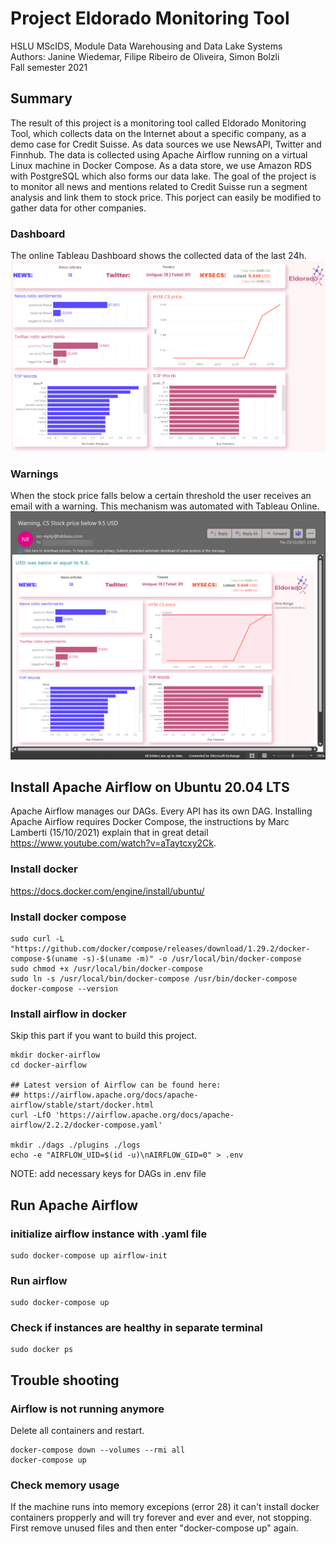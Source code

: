 # Project Eldorado Monitoring Tool
HSLU MScIDS, Module Data Warehousing and Data Lake Systems   
Authors: Janine Wiedemar, Filipe Ribeiro de Oliveira, Simon Bolzli  
Fall semester 2021

## Summary
The result of this project is a monitoring tool called Eldorado Monitoring Tool, which collects data on the Internet about a specific company, as a demo case for Credit Suisse. As data sources we use NewsAPI, Twitter and Finnhub. The data is collected using Apache Airflow running on a virtual Linux machine in Docker Compose. As a data store, we use Amazon RDS with PostgreSQL which also forms our data lake. The goal of the project is to monitor all news and mentions related to Credit Suisse run a segment analysis and link them to stock price. This porject can easily be modified to gather data for other companies.

### Dashboard
The online Tableau Dashboard shows the collected data of the last 24h. 
![Dashboard](Tableau/img/dashboard.png?raw=true)

### Warnings
When the stock price falls below a certain threshold the user receives an email with a warning. This mechanism was automated with Tableau Online.
![Dashboard](Tableau/img/warning_email.png?raw=true)

## Install Apache Airflow on Ubuntu 20.04 LTS
Apache Airflow manages our DAGs. Every API has its own DAG. Installing Apache Airflow requires Docker Compose, the instructions by Marc Lamberti (15/10/2021) explain that in great detail https://www.youtube.com/watch?v=aTaytcxy2Ck.

### Install docker
https://docs.docker.com/engine/install/ubuntu/

### Install docker compose
```Shell
sudo curl -L "https://github.com/docker/compose/releases/download/1.29.2/docker-compose-$(uname -s)-$(uname -m)" -o /usr/local/bin/docker-compose  
sudo chmod +x /usr/local/bin/docker-compose  
sudo ln -s /usr/local/bin/docker-compose /usr/bin/docker-compose  
docker-compose --version  
```

### Install airflow in docker
Skip this part if you want to build this project.  
```Shell
mkdir docker-airflow  
cd docker-airflow  

## Latest version of Airflow can be found here:
## https://airflow.apache.org/docs/apache-airflow/stable/start/docker.html
curl -LfO 'https://airflow.apache.org/docs/apache-airflow/2.2.2/docker-compose.yaml'

mkdir ./dags ./plugins ./logs  
echo -e "AIRFLOW_UID=$(id -u)\nAIRFLOW_GID=0" > .env  
```
NOTE: add necessary keys for DAGs in .env file

## Run Apache Airflow
### initialize airflow instance with .yaml file  
```Shell
sudo docker-compose up airflow-init  
```

### Run airflow
```Shell
sudo docker-compose up  
```

### Check if instances are healthy in separate terminal
```Shell
sudo docker ps  
```

## Trouble shooting
### Airflow is not running anymore
Delete all containers and restart.  
```Shell
docker-compose down --volumes --rmi all  
docker-compose up
```

### Check memory usage
If the machine runs into memory excepions (error 28) it can't install docker containers propperly and will try forever and ever and ever, not stopping.  
First remove unused files and then enter "docker-compose up" again.
